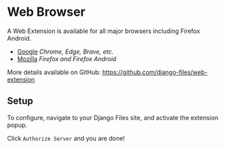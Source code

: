 # Web Browser

A Web Extension is available for all major browsers including Firefox Android.

- [Google](https://chromewebstore.google.com/detail/django-files/abpbiefojfkekhkjnpakpekkpeibnjej) _Chrome, Edge, Brave, etc._
- [Mozilla](https://addons.mozilla.org/addon/django-files) _Firefox and Firefox Android_

More details available on GitHub: https://github.com/django-files/web-extension

## Setup

To configure, navigate to your Django Files site, and activate the extension popup.

Click `Authorize Server` and you are done!
